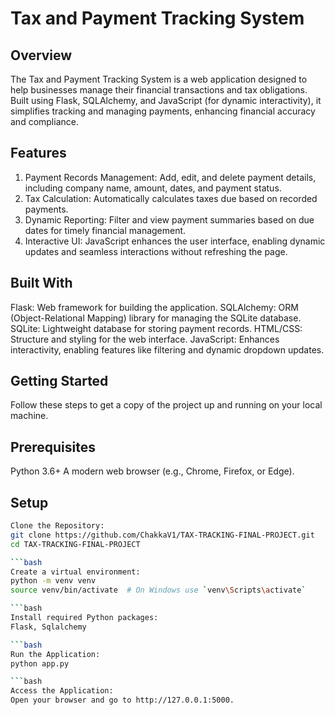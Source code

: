 # Tax and Payment Tracking System 

## Overview

The Tax and Payment Tracking System is a web application designed to help businesses manage their financial transactions and tax obligations. Built using Flask, SQLAlchemy, and JavaScript (for dynamic interactivity), it simplifies tracking and managing payments, enhancing financial accuracy and compliance.

## Features
1. Payment Records Management: Add, edit, and delete payment details, including company name, amount, dates, and payment status.
2. Tax Calculation: Automatically calculates taxes due based on recorded payments.
3. Dynamic Reporting: Filter and view payment summaries based on due dates for timely financial management.
4. Interactive UI: JavaScript enhances the user interface, enabling dynamic updates and seamless interactions without refreshing the page.

## Built With
Flask: Web framework for building the application.
SQLAlchemy: ORM (Object-Relational Mapping) library for managing the SQLite database.
SQLite: Lightweight database for storing payment records.
HTML/CSS: Structure and styling for the web interface.
JavaScript: Enhances interactivity, enabling features like filtering and dynamic dropdown updates.

## Getting Started
Follow these steps to get a copy of the project up and running on your local machine.

## Prerequisites
Python 3.6+
A modern web browser (e.g., Chrome, Firefox, or Edge).

## Setup
```bash
Clone the Repository:
git clone https://github.com/ChakkaV1/TAX-TRACKING-FINAL-PROJECT.git
cd TAX-TRACKING-FINAL-PROJECT

```bash
Create a virtual environment:
python -m venv venv
source venv/bin/activate  # On Windows use `venv\Scripts\activate`

```bash
Install required Python packages:
Flask, Sqlalchemy

```bash
Run the Application:
python app.py

```bash
Access the Application:
Open your browser and go to http://127.0.0.1:5000.





